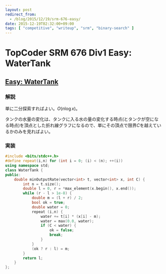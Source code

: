 ```yaml
---
layout: post
redirect_from:
  - /blog/2015/12/19/srm-676-easy/
date: 2015-12-19T02:32:00+09:00
tags: [ "competitive", "writeup", "srm", "binary-search" ]
---
```


# TopCoder SRM 676 Div1 Easy: WaterTank

## [Easy: WaterTank]()

### 解説

単に二分探索すればよい。$O(n \log x)$。

タンクの水量の変化は、タンクに入る水の量の変化する時点(とタンクが空になる時点)を頂点とした折れ線グラフになるので、単にその頂点で限界$C$を越えているかのみを見ればよい。

### 実装

``` c++
#include <bits/stdc++.h>
#define repeat(i,n) for (int i = 0; (i) < (n); ++(i))
using namespace std;
class WaterTank {
public:
    double minOutputRate(vector<int> t, vector<int> x, int C) {
        int n = t.size();
        double l = 0, r = *max_element(x.begin(), x.end());
        while (r - l > 1e-8) {
            double m = (l + r) / 2;
            bool ok = true;
            double water = 0;
            repeat (i,n) {
                water += t[i] * (x[i] - m);
                water = max(0.0, water);
                if (C < water) {
                    ok = false;
                    break;
                }
            }
            (ok ? r : l) = m;
        }
        return l;
    }
};
```

